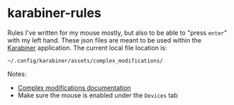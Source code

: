 # karabiner-rules

Rules I've written for my mouse mostly, but also to be able to "press `enter`" with my left hand.  These json files are meant to be used within the [Karabiner](https://karabiner-elements.pqrs.org/) application. The current local file location is:
```
~/.config/karabiner/assets/complex_modifications/
```

Notes:
- [Complex modifications documentation](https://karabiner-elements.pqrs.org/docs/json/complex-modifications-manipulator-definition/)
- Make sure the mouse is enabled under the `Devices` tab
